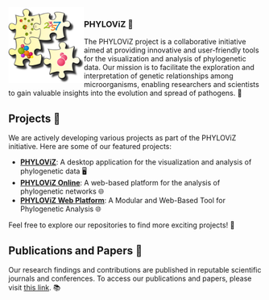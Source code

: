 <img  align="left" src="logo.png" alt="PHYLOViZ logo" width="150">

### PHYLOViZ 🧬

The PHYLOViZ project is a collaborative initiative aimed at providing innovative and user-friendly tools for the visualization and analysis of phylogenetic data. Our mission is to facilitate the exploration and interpretation of genetic relationships among microorganisms, enabling researchers and scientists to gain valuable insights into the evolution and spread of pathogens. 🔬

## Projects 🚀

We are actively developing various projects as part of the PHYLOViZ initiative. Here are some of our featured projects:

- [**PHYLOViZ**](https://bitbucket.org/phyloviz/phyloviz-main/downloads/): A desktop application for the visualization and analysis of phylogenetic data 🖥️
- [**PHYLOViZ Online**](https://online.phyloviz.net/index): A web-based platform for the analysis of phylogenetic networks 🌐
- [**PHYLOViZ Web Platform**](https://web.phyloviz.net/): A Modular and Web-Based Tool for Phylogenetic Analysis 🌐

Feel free to explore our repositories to find more exciting projects! 🌟

## Publications and Papers 📖

Our research findings and contributions are published in reputable scientific journals and conferences. To access our publications and papers, please visit [this link](http://www.phyloviz.net/publications.html). 📚

<!--

**Here are some ideas to get you started:**

🙋‍♀️ A short introduction - what is your organization all about?
🌈 Contribution guidelines - how can the community get involved?
👩‍💻 Useful resources - where can the community find your docs? Is there anything else the community should know?
🍿 Fun facts - what does your team eat for breakfast?
🧙 Remember, you can do mighty things with the power of [Markdown](https://docs.github.com/github/writing-on-github/getting-started-with-writing-and-formatting-on-github/basic-writing-and-formatting-syntax)
-->
